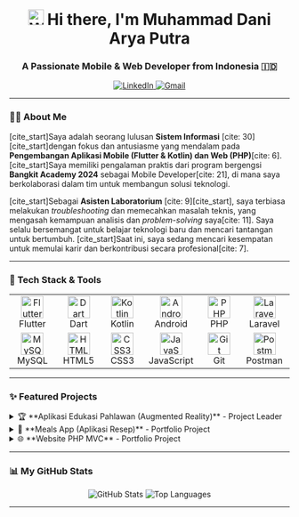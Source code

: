 <h1 align="center">
  <img src="https://media.giphy.com/media/hvRJCLFzcasrR4ia7z/giphy.gif" width="28px" alt="Waving hand">
  Hi there, I'm Muhammad Dani Arya Putra
</h1>
<h3 align="center">A Passionate Mobile & Web Developer from Indonesia 🇮🇩</h3>

<p align="center">
  <a href="https://www.linkedin.com/in/muhammad-dani-arya-putra/" target="_blank">
    <img src="https://img.shields.io/badge/LinkedIn-0077B5?style=for-the-badge&logo=linkedin&logoColor=white" alt="LinkedIn">
  </a>
  <a href="mailto:daniaryap001@gmail.com">
    <img src="https://img.shields.io/badge/Gmail-D14836?style=for-the-badge&logo=gmail&logoColor=white" alt="Gmail">
  </a>
</p>

---

### 👨‍💻 About Me

[cite_start]Saya adalah seorang lulusan **Sistem Informasi** [cite: 30] [cite_start]dengan fokus dan antusiasme yang mendalam pada **Pengembangan Aplikasi Mobile (Flutter & Kotlin) dan Web (PHP)**[cite: 6]. [cite_start]Saya memiliki pengalaman praktis dari program bergengsi **Bangkit Academy 2024** sebagai Mobile Developer[cite: 21], di mana saya berkolaborasi dalam tim untuk membangun solusi teknologi.

[cite_start]Sebagai **Asisten Laboratorium** [cite: 9][cite_start], saya terbiasa melakukan *troubleshooting* dan memecahkan masalah teknis, yang mengasah kemampuan analisis dan *problem-solving* saya[cite: 11]. Saya selalu bersemangat untuk belajar teknologi baru dan mencari tantangan untuk bertumbuh. [cite_start]Saat ini, saya sedang mencari kesempatan untuk memulai karir dan berkontribusi secara profesional[cite: 7].

---

### 🚀 Tech Stack & Tools

<table>
  <tr>
    <td align="center" width="100">
      <img src="https://cdn.jsdelivr.net/gh/devicons/devicon/icons/flutter/flutter-original.svg" width="40" height="40" alt="Flutter" />
      <br>Flutter
    </td>
    <td align="center" width="100">
      <img src="https://cdn.jsdelivr.net/gh/devicons/devicon/icons/dart/dart-original.svg" width="40" height="40" alt="Dart" />
      <br>Dart
    </td>
    <td align="center" width="100">
      <img src="https://cdn.jsdelivr.net/gh/devicons/devicon/icons/kotlin/kotlin-original.svg" width="40" height="40" alt="Kotlin" />
      <br>Kotlin
    </td>
    <td align="center" width="100">
      <img src="https://cdn.jsdelivr.net/gh/devicons/devicon/icons/android/android-original.svg" width="40" height="40" alt="Android" />
      <br>Android
    </td>
    <td align="center" width="100">
      <img src="https://cdn.jsdelivr.net/gh/devicons/devicon/icons/php/php-original.svg" width="40" height="40" alt="PHP" />
      <br>PHP
    </td>
     <td align="center" width="100">
      <img src="https://cdn.jsdelivr.net/gh/devicons/devicon/icons/laravel/laravel-plain.svg" width="40" height="40" alt="Laravel" />
      <br>Laravel
    </td>
  </tr>
  <tr>
    <td align="center" width="100">
      <img src="https://cdn.jsdelivr.net/gh/devicons/devicon/icons/mysql/mysql-original-wordmark.svg" width="40" height="40" alt="MySQL" />
      <br>MySQL
    </td>
     <td align="center" width="100">
      <img src="https://cdn.jsdelivr.net/gh/devicons/devicon/icons/html5/html5-original.svg" width="40" height="40" alt="HTML5" />
      <br>HTML5
    </td>
    <td align="center" width="100">
      <img src="https://cdn.jsdelivr.net/gh/devicons/devicon/icons/css3/css3-original.svg" width="40" height="40" alt="CSS3" />
      <br>CSS3
    </td>
    <td align="center" width="100">
      <img src="https://cdn.jsdelivr.net/gh/devicons/devicon/icons/javascript/javascript-original.svg" width="40" height="40" alt="JavaScript" />
      <br>JavaScript
    </td>
    <td align="center" width="100">
      <img src="https://cdn.jsdelivr.net/gh/devicons/devicon/icons/git/git-original.svg" width="40" height="40" alt="Git" />
      <br>Git
    </td>
     <td align="center" width="100">
      <img src="https://cdn.worldvectorlogo.com/logos/postman.svg" width="40" height="40" alt="Postman" />
      <br>Postman
    </td>
  </tr>
</table>

---

### ✨ Featured Projects

<details>
  <summary>🏆 **Aplikasi Edukasi Pahlawan (Augmented Reality)** - Project Leader</summary>
  <br>
  Sebuah aplikasi mobile pembelajaran berbasis Augmented Reality (AR) yang dirancang untuk siswa SD agar dapat mengenal pahlawan nasional Indonesia dengan cara yang interaktif dan menyenangkan. Saya memimpin proyek ini dari tahap perencanaan strategis hingga implementasi.
  <ul>
    <li>**Tech Stack:** Flutter, Dart, AR Foundation/Library.</li>
    <li>**Tanggung Jawab:** Memimpin tim, merancang alur aplikasi, dan ikut dalam pengembangan.</li>
  </ul>
  <p align="right"><a href="[Link to Repository]">View Project</a></p>
</details>

<details>
  <summary>🍳 **Meals App (Aplikasi Resep)** - Portfolio Project</summary>
  <br>
  Aplikasi mobile untuk menemukan resep masakan, lengkap dengan fitur filter berdasarkan kategori diet (vegan, gluten-free, dll.) dan sistem favorit untuk menyimpan resep yang disukai pengguna.
  <ul>
    <li>**Tech Stack:** Flutter, Dart, Riverpod (State Management).</li>
    <li>**Fitur Utama:** Dynamic Filtering, State Management, Local Storage.</li>
  </ul>
  <p align="right"><a href="[Link to Repository]">View Project</a></p>
</details>

<details>
  <summary>🌐 **Website PHP MVC** - Portfolio Project</summary>
  <br>
  Aplikasi web fundamental yang dibangun dari nol menggunakan PHP Native dengan menerapkan pola arsitektur Model-View-Controller (MVC) untuk memisahkan logika bisnis dan tampilan.
  <ul>
    <li>**Tech Stack:** PHP, MySQL, JavaScript, HTML, CSS.</li>
    <li>**Konsep:** OOP, CRUD Operations, MVC Pattern.</li>
  </ul>
  <p align="right"><a href="[Link to Repository]">View Project</a></p>
</details>

---

### 📊 My GitHub Stats

<p align="center">
  <img src="https://github-readme-stats.vercel.app/api?username=NotDaniArya&show_icons=true&theme=tokyonight&hide_border=true&include_all_commits=true&count_private=true" alt="GitHub Stats" />
  <img src="https://github-readme-stats.vercel.app/api/top-langs/?username=NotDaniArya&layout=compact&theme=tokyonight&hide_border=true&include_all_commits=true&count_private=true&langs_count=8" alt="Top Languages" />
</p>

---

